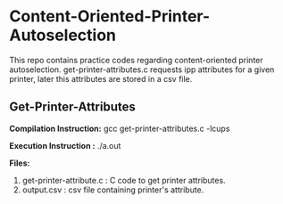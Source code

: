 # Content-Oriented-Printer-Autoselection
This repo contains practice codes regarding content-oriented printer autoselection. get-printer-attributes.c requests ipp 
attributes for a given printer, later this attributes are stored in a csv file.

## **Get-Printer-Attributes**

**Compilation Instruction:**
  gcc get-printer-attributes.c -lcups
  
**Execution Instruction :**
  ./a.out <ipp printer uri>
  
**Files:**
1. get-printer-attribute.c : C code to get printer attributes.
2. output.csv : csv file containing printer's attribute.

 
